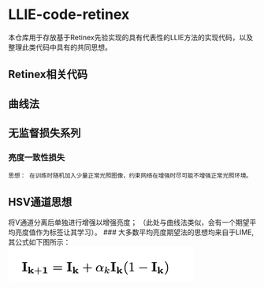# LLIE-code-retinex

本仓库用于存放基于Retinex先验实现的具有代表性的LLIE方法的实现代码，以及整理此类代码中具有的共同思想。

## Retinex相关代码

## 曲线法

## 无监督损失系列
  ### 亮度一致性损失
    思想： 在训练时随机加入少量正常光照图像，约束网络在增强时尽可能不增强正常光照环境。

## HSV通道思想
  将V通道分离后单独进行增强以增强亮度；
  （此处与曲线法类似，会有一个期望平均亮度值作为标签让其学习）。
     ### 大多数平均亮度期望法的思想均来自于LIME,其公式如下图所示：
     ![LIME](image/curve.jpg)
